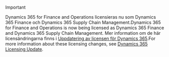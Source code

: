> [!IMPORTANT]
> <span data-ttu-id="4099c-101">Dynamics 365 for Finance and Operations licensieras nu som Dynamics 365 Finance och Dynamics 365 Supply Chain Management.</span><span class="sxs-lookup"><span data-stu-id="4099c-101">Dynamics 365 for Finance and Operations is now being licensed as Dynamics 365 Finance and Dynamics 365 Supply Chain Management.</span></span> <span data-ttu-id="4099c-102">Mer information om de här licensändringarna finns i [Uppdatering av licensen för Dynamics 365](https://docs.microsoft.com/dynamics365/licensing/update).</span><span class="sxs-lookup"><span data-stu-id="4099c-102">For more information about these licensing changes, see [Dynamics 365 Licensing Update](https://docs.microsoft.com/dynamics365/licensing/update).</span></span> 
